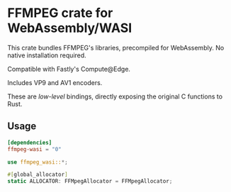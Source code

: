# FFMPEG crate for WebAssembly/WASI

This crate bundles FFMPEG's libraries, precompiled for WebAssembly. No native installation required.

Compatible with Fastly's Compute@Edge.

Includes VP9 and AV1 encoders.

These are *low-level* bindings, directly exposing the original C functions to Rust.

## Usage

```toml
[dependencies]
ffmpeg-wasi = "0"
```

```rust
use ffmpeg_wasi::*;

#[global_allocator]
static ALLOCATOR: FFMpegAllocator = FFMpegAllocator;
```
